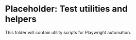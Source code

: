 # Placeholder: Test utilities and helpers

This folder will contain utility scripts for Playwright automation.
